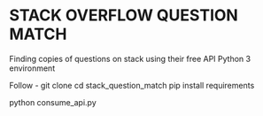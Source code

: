 # STACK OVERFLOW QUESTION MATCH

Finding copies of questions on stack using their free API
Python 3 environment

Follow - 
git clone <repo>
cd stack_question_match
pip install requirements

python consume_api.py

